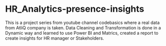 # HR_Analytics-presence-insights
This is a project series from youtube channel codebasics where a real data from AtliQ company is taken. Data Cleaning and Transformation is done in a Dynamic way and learned to use Power BI and Matrics, created a report to create insights for HR manager or Stakeholders.

